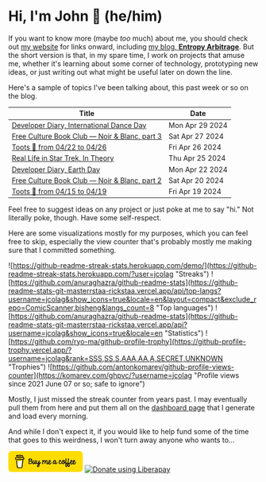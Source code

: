 # Hi, I'm John 👋 (he/him)

If you want to know more (maybe *too* much) about me, you should check out [my website](https://john.colagioia.net/) for links onward, including [my blog, **Entropy Arbitrage**](https://john.colagioia.net/blog).  But the short version is that, in my spare time, I work on projects that amuse me, whether it's learning about some corner of technology, prototyping new ideas, or just writing out what might be useful later on down the line.

Here's a sample of topics I've been talking about, this past week or so on the blog.

|Title|Date|
|-----|-------|
|[Developer Diary, International Dance Day](https://john.colagioia.net/blog/2024/04/29/dance.html)|Mon Apr 29 2024|
|[Free Culture Book Club — Noir &amp; Blanc, part 3](https://john.colagioia.net/blog/2024/04/27/noir-blanc-3.html)|Sat Apr 27 2024|
|[Toots 🦣 from 04/22 to 04/26](https://john.colagioia.net/blog/2024/04/26/week.html)|Fri Apr 26 2024|
|[Real Life in Star Trek, In Theory](https://john.colagioia.net/blog/2024/04/25/in-theory.html)|Thu Apr 25 2024|
|[Developer Diary, Earth Day](https://john.colagioia.net/blog/2024/04/22/earth.html)|Mon Apr 22 2024|
|[Free Culture Book Club — Noir &amp; Blanc, part 2](https://john.colagioia.net/blog/2024/04/20/noir-blanc-2.html)|Sat Apr 20 2024|
|[Toots 🦣 from 04/15 to 04/19](https://john.colagioia.net/blog/2024/04/19/week.html)|Fri Apr 19 2024|

Feel free to suggest ideas on any project or just poke at me to say "hi." Not literally poke, though. Have some self-respect.

Here are some visualizations mostly for my purposes, which you can feel free to skip, especially the view counter that's probably mostly me making sure that I committed something.

![https://github-readme-streak-stats.herokuapp.com/demo/](https://github-readme-streak-stats.herokuapp.com/?user=jcolag "Streaks")
![https://github.com/anuraghazra/github-readme-stats](https://github-readme-stats-git-masterrstaa-rickstaa.vercel.app/api/top-langs?username=jcolag&show_icons=true&locale=en&layout=compact&exclude_repo=ComicScanner,bisheng&langs_count=8 "Top languages")
![https://github.com/anuraghazra/github-readme-stats](https://github-readme-stats-git-masterrstaa-rickstaa.vercel.app/api?username=jcolag&show_icons=true&locale=en "Statistics")
![https://github.com/ryo-ma/github-profile-trophy](https://github-profile-trophy.vercel.app/?username=jcolag&rank=SSS,SS,S,AAA,AA,A,SECRET,UNKNOWN "Trophies")
![https://github.com/antonkomarev/github-profile-views-counter](https://komarev.com/ghpvc/?username=jcolag "Profile views since 2021 June 07 or so; safe to ignore")

Mostly, I just missed the streak counter from years past.  I may eventually pull them from here and put them all on the [dashboard page](https://github.com/jcolag/dash) that I generate and load every morning.

And while I don't expect it, if you would like to help fund some of the time that goes to this weirdness, I won't turn away anyone who wants to...

[<img src="images/default-yellow.png" alt="Buy Me a Coffee" width="150px"/>](https://www.buymeacoffee.com/jcolag)
<a href="https://liberapay.com/jcolag/donate"><img alt="Donate using Liberapay" src="https://liberapay.com/assets/widgets/donate.svg"></a>
